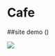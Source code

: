 # Cafe

##site demo ()

![](https://github.com/Linamohamed89/Cafe-website/blob/main/screenshot.png)
